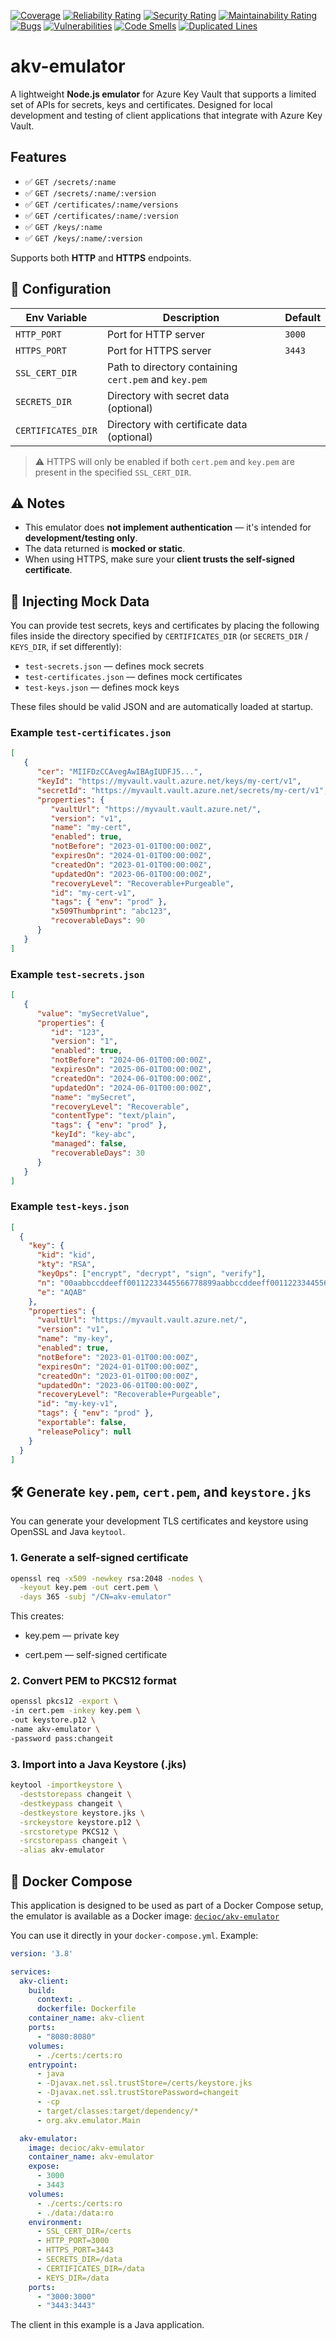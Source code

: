 [![Coverage](https://sonarcloud.io/api/project_badges/measure?project=D3ci0_akv-emulator&metric=coverage)](https://sonarcloud.io/summary/new_code?id=D3ci0_akv-emulator)
[![Reliability Rating](https://sonarcloud.io/api/project_badges/measure?project=D3ci0_akv-emulator&metric=reliability_rating)](https://sonarcloud.io/summary/new_code?id=D3ci0_akv-emulator)
[![Security Rating](https://sonarcloud.io/api/project_badges/measure?project=D3ci0_akv-emulator&metric=security_rating)](https://sonarcloud.io/summary/new_code?id=D3ci0_akv-emulator)
[![Maintainability Rating](https://sonarcloud.io/api/project_badges/measure?project=D3ci0_akv-emulator&metric=sqale_rating)](https://sonarcloud.io/summary/new_code?id=D3ci0_akv-emulator)
[![Bugs](https://sonarcloud.io/api/project_badges/measure?project=D3ci0_akv-emulator&metric=bugs)](https://sonarcloud.io/summary/new_code?id=D3ci0_akv-emulator)
[![Vulnerabilities](https://sonarcloud.io/api/project_badges/measure?project=D3ci0_akv-emulator&metric=vulnerabilities)](https://sonarcloud.io/summary/new_code?id=D3ci0_akv-emulator)
[![Code Smells](https://sonarcloud.io/api/project_badges/measure?project=D3ci0_akv-emulator&metric=code_smells)](https://sonarcloud.io/summary/new_code?id=D3ci0_akv-emulator)
[![Duplicated Lines](https://sonarcloud.io/api/project_badges/measure?project=D3ci0_akv-emulator&metric=duplicated_lines_density)](https://sonarcloud.io/summary/new_code?id=D3ci0_akv-emulator)
# akv-emulator
A lightweight **Node.js emulator** for Azure Key Vault that supports a limited set of APIs for secrets, keys and certificates. Designed for local development and testing of client applications that integrate with Azure Key Vault.

## Features

- ✅ `GET /secrets/:name`
- ✅ `GET /secrets/:name/:version`
- ✅ `GET /certificates/:name/versions`
- ✅ `GET /certificates/:name/:version`
- ✅ `GET /keys/:name`
- ✅ `GET /keys/:name/:version`

Supports both **HTTP** and **HTTPS** endpoints.

## 🔧 Configuration

| Env Variable       | Description                                            | Default |
|--------------------|--------------------------------------------------------|---------|
| `HTTP_PORT`        | Port for HTTP server                                   | `3000`  |
| `HTTPS_PORT`       | Port for HTTPS server                                  | `3443`  |
| `SSL_CERT_DIR`     | Path to directory containing `cert.pem` and `key.pem`  |         |
| `SECRETS_DIR`      | Directory with secret data (optional)                  |         |
| `CERTIFICATES_DIR` | Directory with certificate data (optional)             |         |

> ⚠️ HTTPS will only be enabled if both `cert.pem` and `key.pem` are present in the specified `SSL_CERT_DIR`.

## ⚠️ Notes

- This emulator does **not implement authentication** — it's intended for **development/testing only**.
- The data returned is **mocked or static**.
- When using HTTPS, make sure your **client trusts the self-signed certificate**.

## 🧪 Injecting Mock Data

You can provide test secrets, keys and certificates by placing the following files inside the directory specified by `CERTIFICATES_DIR` (or `SECRETS_DIR` / `KEYS_DIR`, if set differently):

- `test-secrets.json` — defines mock secrets
- `test-certificates.json` — defines mock certificates
- `test-keys.json` — defines mock keys

These files should be valid JSON and are automatically loaded at startup. 

### Example `test-certificates.json`
```json
[
   {
      "cer": "MIIFDzCCAvegAwIBAgIUDFJ5...",
      "keyId": "https://myvault.vault.azure.net/keys/my-cert/v1",
      "secretId": "https://myvault.vault.azure.net/secrets/my-cert/v1",
      "properties": {
         "vaultUrl": "https://myvault.vault.azure.net/",
         "version": "v1",
         "name": "my-cert",
         "enabled": true,
         "notBefore": "2023-01-01T00:00:00Z",
         "expiresOn": "2024-01-01T00:00:00Z",
         "createdOn": "2023-01-01T00:00:00Z",
         "updatedOn": "2023-06-01T00:00:00Z",
         "recoveryLevel": "Recoverable+Purgeable",
         "id": "my-cert-v1",
         "tags": { "env": "prod" },
         "x509Thumbprint": "abc123",
         "recoverableDays": 90
      }
   }
]
```
### Example `test-secrets.json`

```json
[
   {
      "value": "mySecretValue",
      "properties": {
         "id": "123",
         "version": "1",
         "enabled": true,
         "notBefore": "2024-06-01T00:00:00Z",
         "expiresOn": "2025-06-01T00:00:00Z",
         "createdOn": "2024-06-01T00:00:00Z",
         "updatedOn": "2024-06-01T00:00:00Z",
         "name": "mySecret",
         "recoveryLevel": "Recoverable",
         "contentType": "text/plain",
         "tags": { "env": "prod" },
         "keyId": "key-abc",
         "managed": false,
         "recoverableDays": 30
      }
   }
]
```
### Example `test-keys.json`

```json
[
  {
    "key": {
      "kid": "kid",
      "kty": "RSA",
      "keyOps": ["encrypt", "decrypt", "sign", "verify"],
      "n": "00aabbccddeeff00112233445566778899aabbccddeeff00112233445566778899",
      "e": "AQAB"
    },
    "properties": {
      "vaultUrl": "https://myvault.vault.azure.net/",
      "version": "v1",
      "name": "my-key",
      "enabled": true,
      "notBefore": "2023-01-01T00:00:00Z",
      "expiresOn": "2024-01-01T00:00:00Z",
      "createdOn": "2023-01-01T00:00:00Z",
      "updatedOn": "2023-06-01T00:00:00Z",
      "recoveryLevel": "Recoverable+Purgeable",
      "id": "my-key-v1",
      "tags": { "env": "prod" },
      "exportable": false,
      "releasePolicy": null
    }
  }
]
```

## 🛠️ Generate `key.pem`, `cert.pem`, and `keystore.jks`

You can generate your development TLS certificates and keystore using OpenSSL and Java `keytool`.

### 1. Generate a self-signed certificate

```bash
openssl req -x509 -newkey rsa:2048 -nodes \
  -keyout key.pem -out cert.pem \
  -days 365 -subj "/CN=akv-emulator"
```

This creates:

- key.pem — private key

- cert.pem — self-signed certificate
### 2. Convert PEM to PKCS12 format
```bash
openssl pkcs12 -export \
-in cert.pem -inkey key.pem \
-out keystore.p12 \
-name akv-emulator \
-password pass:changeit
```
### 3. Import into a Java Keystore (.jks)
```bash
keytool -importkeystore \
  -deststorepass changeit \
  -destkeypass changeit \
  -destkeystore keystore.jks \
  -srckeystore keystore.p12 \
  -srcstoretype PKCS12 \
  -srcstorepass changeit \
  -alias akv-emulator

```

## 🐳 Docker Compose

This application is designed to be used as part of a Docker Compose setup, 
the emulator is available as a Docker image: [`decioc/akv-emulator`](https://hub.docker.com/r/decioc/akv-emulator)

You can use it directly in your `docker-compose.yml`. Example:
```yaml
version: '3.8'

services:
  akv-client:
    build:
      context: .
      dockerfile: Dockerfile
    container_name: akv-client
    ports:
      - "8080:8080"
    volumes:
      - ./certs:/certs:ro
    entrypoint:
      - java
      - -Djavax.net.ssl.trustStore=/certs/keystore.jks
      - -Djavax.net.ssl.trustStorePassword=changeit
      - -cp
      - target/classes:target/dependency/*
      - org.akv.emulator.Main

  akv-emulator:
    image: decioc/akv-emulator
    container_name: akv-emulator
    expose:
      - 3000
      - 3443
    volumes:
      - ./certs:/certs:ro
      - ./data:/data:ro
    environment:
      - SSL_CERT_DIR=/certs
      - HTTP_PORT=3000
      - HTTPS_PORT=3443
      - SECRETS_DIR=/data
      - CERTIFICATES_DIR=/data
      - KEYS_DIR=/data
    ports:
      - "3000:3000"
      - "3443:3443"
```
The client in this example is a Java application.